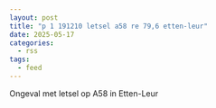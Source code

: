 ```yaml
---
layout: post
title: "p 1 191210 letsel a58 re 79,6 etten-leur"
date: 2025-05-17
categories: 
  - rss
tags: 
  - feed
---
```


Ongeval met letsel op A58 in Etten-Leur
